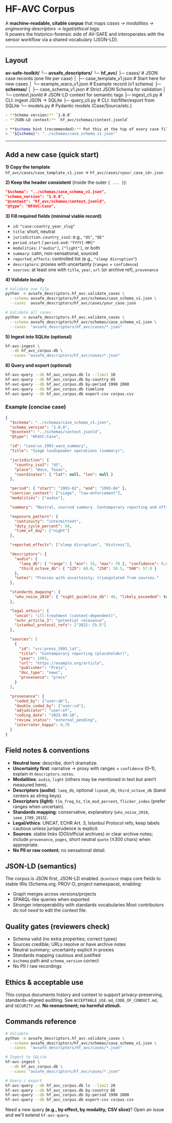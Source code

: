 # HF‑AVC Corpus

A **machine-readable, citable corpus** that maps *cases → modalities → engineering descriptors → legal/ethical tags*.  
It powers the historico-forensic side of AV-SAFE and interoperates with the sensor workflow via a shared vocabulary (JSON-LD).

---

## Layout
**av-safe-toolkit/**
└─ **avsafe_descriptors/**
└─ **hf_avc/**
├─ cases/ # JSON case records (one file per case)
│ ├─ case_template_v1.json # Start here for new cases
│ └─ example_waco_v1.json # Example record (v1 schema)
├─ **schemas/**
│ ├─ case_schema_v1.json # Strict JSON Schema for validation
│ └─ context.jsonld # JSON-LD context for semantic tags
├─ ingest_cli.py # CLI: ingest JSON → SQLite
├─ query_cli.py # CLI: list/filter/export from SQLite
└─ models.py # Pydantic models (Case/Source/etc.)

```bash
- **Schema version:** `1.0.0`  
- **JSON-LD context:** `hf_avc/schemas/context.jsonld`

> **$schema hint (recommended):** Put this at the top of every case file:  
> `"${schema}": "../schemas/case_schema_v1.json"`
```
---

## Add a new case (quick start)

**1) Copy the template**  
   `hf_avc/cases/case_template_v1.json` → `hf_avc/cases/<your_case_id>.json`

**2) Keep the header consistent** (inside the outer `{ ... }`):
```json
"$schema": "../schemas/case_schema_v1.json",
"schema_version": "1.0.0",
"@context": "hf_avc/schemas/context.jsonld",
"@type": "HFAVC:Case",
```

**3) Fill required fields (minimal viable record)**
- `id`: `"case:country_year_slug"`
- `title`: short, neutral
- `jurisdiction.country_iso2`: e.g., `"US"`, `"DE"`
- `period.start` / `period.end`: `"YYYY[-MM]"`
- `modalities`: `["audio"]`, `["light"]`, or both
- `summary`: calm, non-sensational, sourced
- `reported_effects`: controlled list (e.g., `"sleep disruption"`)
- `descriptors`: proxies with uncertainty (`ranges` + `confidence`)
- `sources`: at least one with `title`, `year`, `url` (or archive ref), `provenance`

**4) Validate locally**
```bash
# Validate one file
python -m avsafe_descriptors.hf_avc.validate_cases \
  --schema avsafe_descriptors/hf_avc/schemas/case_schema_v1.json \
  --cases  avsafe_descriptors/hf_avc/cases/your_case.json

# Validate all cases
python -m avsafe_descriptors.hf_avc.validate_cases \
  --schema avsafe_descriptors/hf_avc/schemas/case_schema_v1.json \
  --cases  "avsafe_descriptors/hf_avc/cases/*.json"
```

**5) Ingest into SQLite (optional)**
```bash
hf-avc-ingest \
  --db hf_avc_corpus.db \
  --cases "avsafe_descriptors/hf_avc/cases/*.json"
```

**6) Query and export (optional)**
```bash
hf-avc-query --db hf_avc_corpus.db ls --limit 10
hf-avc-query --db hf_avc_corpus.db by-country US
hf-avc-query --db hf_avc_corpus.db by-period 1990 2000
hf-avc-query --db hf_avc_corpus.db timeline
hf-avc-query --db hf_avc_corpus.db export-csv corpus.csv
```

### Example (concise case)
```json
{
  "$schema": "../schemas/case_schema_v1.json",
  "schema_version": "1.0.0",
  "@context": "../schemas/context.jsonld",
  "@type": "HFAVC:Case",

  "id": "case:us_1993_waco_summary",
  "title": "Siege loudspeaker operations (summary)",

  "jurisdiction": {
    "country_iso2": "US",
    "place": "Waco, Texas",
    "coordinates": { "lat": null, "lon": null }
  },

  "period": { "start": "1993-02", "end": "1993-04" },
  "coercion_context": ["siege", "law-enforcement"],
  "modalities": ["audio"],

  "summary": "Neutral, sourced summary. Contemporary reporting and official accounts describe loudspeaker use with music and announcements during night hours.",

  "exposure_pattern": {
    "continuity": "intermittent",
    "duty_cycle_percent": 50,
    "time_of_day": ["night"]
  },

  "reported_effects": ["sleep disruption", "distress"],

  "descriptors": {
    "audio": {
      "laeq_db": { "range": { "min": 55, "max": 70 }, "confidence": 0.6 },
      "third_octave_db": { "125": 60.0, "250": 58.5, "500": 57.0 }
    },
    "notes": "Proxies with uncertainty; triangulated from sources."
  },

  "standards_mapping": {
    "who_noise_2018": { "night_guideline_db": 40, "likely_exceeded": true }
  },

  "legal_ethics": {
    "uncat": "ill-treatment (context-dependent)",
    "echr_article_3": "potential relevance",
    "istanbul_protocol_refs": ["2022: Ch.5"]
  },

  "sources": [
    {
      "id": "src:press_1993_lat",
      "title": "Contemporary reporting (placeholder)",
      "year": 1993,
      "url": "https://example.org/article",
      "publisher": "Press",
      "doc_type": "news",
      "provenance": "press"
    }
  ],

  "provenance": {
    "coded_by": ["user:ab"],
    "double_coded_by": ["user:cd"],
    "adjudicator": "user:ef",
    "coding_date": "2025-09-10",
    "review_status": "external_pending",
    "interrater_kappa": 0.78
  }
}
```

## Field notes & conventions
- **Neutral tone**: describe, don’t dramatize.
- **Uncertainty first**: narrative → proxy with ranges + `confidence` (0–1), explain in `descriptors.notes`.
- **Modalities**: `audio`, `light` (others may be mentioned in text but aren’t measured here).
- **Descriptors (audio)**: `laeq_db`, optional `lcpeak_db`, `third_octave_db` (band centers as string keys).
- **Descriptors (light)**: `tlm_freq_hz`, `tlm_mod_percent`, `flicker_index` (prefer ranges when uncertain).
- **Standards mapping**: conservative, explanatory (`who_noise_2018`, `ieee_1789_2015`).
- **Legal/ethics**: UNCAT, ECHR Art. 3, Istanbul Protocol refs; keep labels cautious unless jurisprudence is explicit.
- **Sources**: stable links (DOI/official archives) or clear archive notes; include `provenance`, `pages`, short neutral `quote` (≤300 chars) when appropriate.
- **No PII or raw content**; no sensational detail.

## JSON-LD (semantics)
The corpus is JSON first, JSON-LD enabled. `@context` maps core fields to stable IRIs (Schema.org, PROV-O, project namespace), enabling:
- Graph merges across versions/projects
- SPARQL-like queries when exported
- Stronger interoperability with standards vocabularies
Most contributors *do not need* to edit the context file.

## Quality gates (reviewers check)
- Schema valid (no extra properties; correct types)
- Sources credible; URLs resolve or have archive notes
- Neutral summary; uncertainty explicit in proxies
- Standards mapping cautious and justified
- `$schema` path and `schema_version` correct
- No PII / raw recordings

## Ethics & acceptable use
This corpus documents history and context to support privacy-preserving, standards-aligned auditing.
See `ACCEPTABLE_USE.md`, `CODE_OF_CONDUCT.md`, and `SECURITY.md`.
**No reenactment; no harmful stimuli.**

## Commands reference
```bash
# Validate
python -m avsafe_descriptors.hf_avc.validate_cases \
  --schema avsafe_descriptors/hf_avc/schemas/case_schema_v1.json \
  --cases  "avsafe_descriptors/hf_avc/cases/*.json"

# Ingest to SQLite
hf-avc-ingest \
  --db hf_avc_corpus.db \
  --cases "avsafe_descriptors/hf_avc/cases/*.json"

# Query / export
hf-avc-query --db hf_avc_corpus.db ls --limit 20
hf-avc-query --db hf_avc_corpus.db by-country DE
hf-avc-query --db hf_avc_corpus.db by-period 1990 2000
hf-avc-query --db hf_avc_corpus.db export-csv corpus.csv
```

Need a new query **(e.g., by effect, by modality, CSV slice)**?
Open an issue and we’ll extend `hf-avc-query`.
